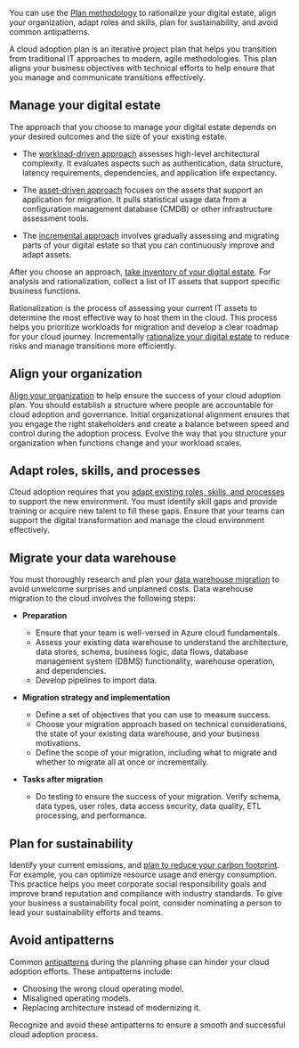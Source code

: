 You can use the [Plan methodology](/azure/cloud-adoption-framework/plan/) to rationalize your digital estate, align your organization, adapt roles and skills, plan for sustainability, and avoid common antipatterns.

A cloud adoption plan is an iterative project plan that helps you transition from traditional IT approaches to modern, agile methodologies. This plan aligns your business objectives with technical efforts to help ensure that you manage and communicate transitions effectively.

## Manage your digital estate

The approach that you choose to manage your digital estate depends on your desired outcomes and the size of your existing estate. 

- The [workload-driven approach](/azure/cloud-adoption-framework/digital-estate/approach#workload-driven-approach) assesses high-level architectural complexity. It evaluates aspects such as authentication, data structure, latency requirements, dependencies, and application life expectancy.

- The [asset-driven approach](/azure/cloud-adoption-framework/digital-estate/approach#asset-driven-approach) focuses on the assets that support an application for migration. It pulls statistical usage data from a configuration management database (CMDB) or other infrastructure assessment tools.
- The [incremental approach](/azure/cloud-adoption-framework/digital-estate/approach#incremental-approach) involves gradually assessing and migrating parts of your digital estate so that you can continuously improve and adapt assets.

After you choose an approach, [take inventory of your digital estate](/azure/cloud-adoption-framework/digital-estate/inventory). For analysis and rationalization, collect a list of IT assets that support specific business functions.

Rationalization is the process of assessing your current IT assets to determine the most effective way to host them in the cloud. This process helps you prioritize workloads for migration and develop a clear roadmap for your cloud journey. Incrementally [rationalize your digital estate](/azure/cloud-adoption-framework/digital-estate/rationalize) to reduce risks and manage transitions more efficiently.

## Align your organization

[Align your organization](/azure/cloud-adoption-framework/plan/initial-org-alignment) to help ensure the success of your cloud adoption plan. You should establish a structure where people are accountable for cloud adoption and governance. Initial organizational alignment ensures that you engage the right stakeholders and create a balance between speed and control during the adoption process. Evolve the way that you structure your organization when functions change and your workload scales.

## Adapt roles, skills, and processes

Cloud adoption requires that you [adapt existing roles, skills, and processes](/azure/cloud-adoption-framework/plan/adapt-roles-skills-processes) to support the new environment. You must identify skill gaps and provide training or acquire new talent to fill these gaps. Ensure that your teams can support the digital transformation and manage the cloud environment effectively.

## Migrate your data warehouse

You must thoroughly research and plan your [data warehouse migration](/azure/cloud-adoption-framework/plan/data-warehouse-migration) to avoid unwelcome surprises and unplanned costs. Data warehouse migration to the cloud involves the following steps:

- **Preparation**
   - Ensure that your team is well-versed in Azure cloud fundamentals.
   - Assess your existing data warehouse to understand the architecture, data stores, schema, business logic, data flows, database management system (DBMS) functionality, warehouse operation, and dependencies.
   - Develop pipelines to import data.

- **Migration strategy and implementation**
   - Define a set of objectives that you can use to measure success.
   - Choose your migration approach based on technical considerations, the state of your existing data warehouse, and your business motivations.
   - Define the scope of your migration, including what to migrate and whether to migrate all at once or incrementally.
- **Tasks after migration**
   - Do testing to ensure the success of your migration. Verify schema, data types, user roles, data access security, data quality, ETL processing, and performance.

## Plan for sustainability

Identify your current emissions, and [plan to reduce your carbon footprint](/azure/cloud-adoption-framework/plan/plan-sustainability). For example, you can optimize resource usage and energy consumption. This practice helps you meet corporate social responsibility goals and improve brand reputation and compliance with industry standards. To give your business a sustainability focal point, consider nominating a person to lead your sustainability efforts and teams. 

## Avoid antipatterns

Common [antipatterns](/azure/cloud-adoption-framework/antipatterns/plan-antipatterns) during the planning phase can hinder your cloud adoption efforts. These antipatterns include:
- Choosing the wrong cloud operating model.
- Misaligned operating models.
- Replacing architecture instead of modernizing it.

Recognize and avoid these antipatterns to ensure a smooth and successful cloud adoption process.
